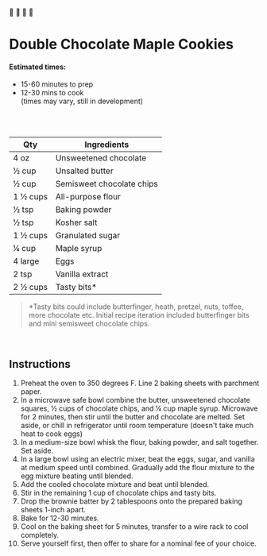 🍫 🍫 🍁 🍪
# Double Chocolate Maple Cookies 

#### Estimated times:

- 15-60 minutes to prep
- 12-30 mins to cook
<br>(times may vary, still in development)


<br> <br>


Qty | Ingredients
--- | ---
4 oz | Unsweetened chocolate
½ cup | Unsalted butter
½ cup | Semisweet chocolate chips 
1 ½ cups | All-purpose flour
½ tsp | Baking powder
½ tsp | Kosher salt
1 ½ cups | Granulated sugar
¼ cup | Maple syrup
4 large | Eggs
2 tsp | Vanilla extract
2 ½ cups | Tasty bits* 

> *Tasty bits could include butterfinger, heath, pretzel, nuts, toffee, more chocolate etc. Initial recipe iteration included butterfinger bits and mini semisweet chocolate chips.

<br>

## Instructions
1. Preheat the oven to 350 degrees F. Line 2 baking sheets with parchment paper.
2. In a microwave safe bowl combine the butter, unsweetened chocolate squares, ½ cups of chocolate chips, and ¼ cup maple syrup. Microwave for 2 minutes, then stir until the butter and chocolate are melted. Set aside, or chill in refrigerator until room temperature (doesn't take much heat to cook eggs)
3. In a medium-size bowl whisk the flour, baking powder, and salt together. Set aside.
4. In a large bowl using an electric mixer, beat the eggs, sugar, and vanilla at medium speed until combined. Gradually add the flour mixture to the egg mixture beating until blended.
5. Add the cooled chocolate mixture and beat until blended.
6. Stir in the remaining 1 cup of chocolate chips and tasty bits.
7. Drop the brownie batter by 2 tablespoons onto the prepared baking sheets 1-inch apart.
8. Bake for 12-30 minutes. 
9. Cool on the baking sheet for 5 minutes, transfer to a wire rack to cool completely.
10. Serve yourself first, then offer to share for a nominal fee of your choice.

